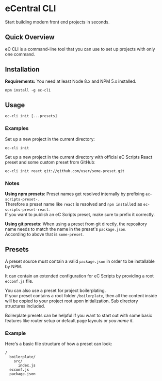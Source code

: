 # eCentral CLI

Start building modern front end projects in seconds.

## Quick Overview

eC CLI is a command-line tool that you can use to set up projects with only one command.

## Installation

**Requirements:** You need at least Node 8.x and NPM 5.x installed.  

```
npm install -g ec-cli
```

## Usage

```
ec-cli init [...presets]
```

### Examples

Set up a new project in the current directory:

```
ec-cli init
```

Set up a new project in the current directory with official eC Scripts React preset and some custom preset from GitHub:

```
ec-cli init react git://github.com/user/some-preset.git
```

### Notes

**Using npm presets:** Preset names get resolved internally by prefixing `ec-scripts-preset-`.  
Therefore a preset name like `react` is resolved and `npm install`ed as `ec-scripts-preset-react`.  
If you want to publish an eC Scripts preset, make sure to prefix it correctly.

**Using git presets:** When using a preset from git directly, the repository name needs to match the name in the preset's `package.json`.  
According to above that is `some-preset`.

## Presets

A preset source must contain a valid `package.json` in order to be installable by NPM.

It can contain an extended configuration for eC Scripts by providing a root
`ecconf.js` file.

You can also use a preset for project boilerplating.  
If your preset contains a root folder `/boilerplate`, then all the content inside will be copied
to your project root upon initialization. Sub directory structures included.

Boilerplate presets can be helpful if you want to start out with some basic features like
router setup or default page layouts or *you name it*.

### Example

Here's a basic file structure of how a preset can look:

```
/
  boilerplate/
    src/
      index.js
  ecconf.js
  package.json
```
